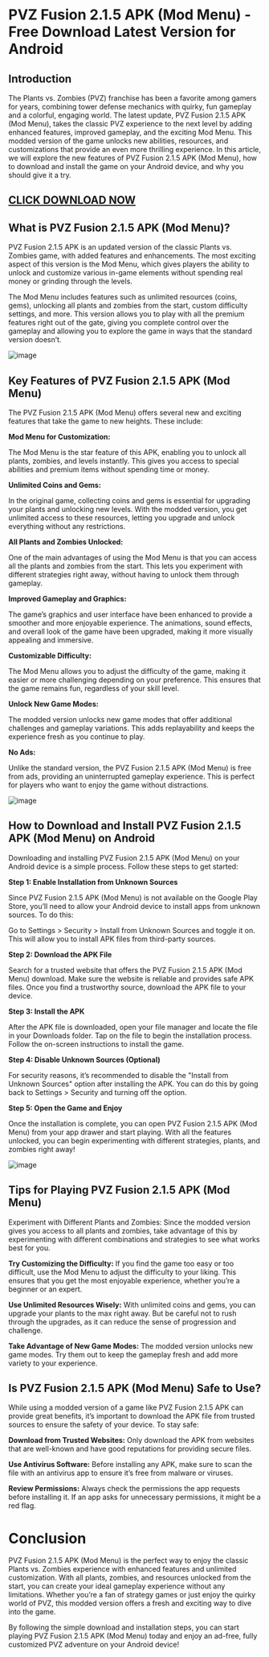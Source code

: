 # PVZ Fusion 2.1.5 APK (Mod Menu) - Free Download Latest Version for Android

## Introduction

The Plants vs. Zombies (PVZ) franchise has been a favorite among gamers for years, combining tower defense mechanics with quirky, fun gameplay and a colorful, engaging world. The latest update, PVZ Fusion 2.1.5 APK (Mod Menu), takes the classic PVZ experience to the next level by adding enhanced features, improved gameplay, and the exciting Mod Menu. This modded version of the game unlocks new abilities, resources, and customizations that provide an even more thrilling experience. In this article, we will explore the new features of PVZ Fusion 2.1.5 APK (Mod Menu), how to download and install the game on your Android device, and why you should give it a try.

## [CLICK DOWNLOAD NOW](https://modfyp.io/pvz-fusion-215/)

## What is PVZ Fusion 2.1.5 APK (Mod Menu)?

PVZ Fusion 2.1.5 APK is an updated version of the classic Plants vs. Zombies game, with added features and enhancements. The most exciting aspect of this version is the Mod Menu, which gives players the ability to unlock and customize various in-game elements without spending real money or grinding through the levels.

The Mod Menu includes features such as unlimited resources (coins, gems), unlocking all plants and zombies from the start, custom difficulty settings, and more. This version allows you to play with all the premium features right out of the gate, giving you complete control over the gameplay and allowing you to explore the game in ways that the standard version doesn’t.

![image](https://github.com/user-attachments/assets/aa6b9e01-64d5-4cb2-930f-84af50d2c048)


## Key Features of PVZ Fusion 2.1.5 APK (Mod Menu)

The PVZ Fusion 2.1.5 APK (Mod Menu) offers several new and exciting features that take the game to new heights. These include:

**Mod Menu for Customization:**

The Mod Menu is the star feature of this APK, enabling you to unlock all plants, zombies, and levels instantly. This gives you access to special abilities and premium items without spending time or money.

**Unlimited Coins and Gems:**

In the original game, collecting coins and gems is essential for upgrading your plants and unlocking new levels. With the modded version, you get unlimited access to these resources, letting you upgrade and unlock everything without any restrictions.

**All Plants and Zombies Unlocked:**

One of the main advantages of using the Mod Menu is that you can access all the plants and zombies from the start. This lets you experiment with different strategies right away, without having to unlock them through gameplay.

**Improved Gameplay and Graphics:**

The game’s graphics and user interface have been enhanced to provide a smoother and more enjoyable experience. The animations, sound effects, and overall look of the game have been upgraded, making it more visually appealing and immersive.

**Customizable Difficulty:**

The Mod Menu allows you to adjust the difficulty of the game, making it easier or more challenging depending on your preference. This ensures that the game remains fun, regardless of your skill level.

**Unlock New Game Modes:**

The modded version unlocks new game modes that offer additional challenges and gameplay variations. This adds replayability and keeps the experience fresh as you continue to play.

**No Ads:**

Unlike the standard version, the PVZ Fusion 2.1.5 APK (Mod Menu) is free from ads, providing an uninterrupted gameplay experience. This is perfect for players who want to enjoy the game without distractions.

![image](https://github.com/user-attachments/assets/4e175794-8c74-4e24-aba7-24f9f6f47557)


## How to Download and Install PVZ Fusion 2.1.5 APK (Mod Menu) on Android

Downloading and installing PVZ Fusion 2.1.5 APK (Mod Menu) on your Android device is a simple process. Follow these steps to get started:

**Step 1: Enable Installation from Unknown Sources**

Since PVZ Fusion 2.1.5 APK (Mod Menu) is not available on the Google Play Store, you’ll need to allow your Android device to install apps from unknown sources. To do this:

Go to Settings > Security > Install from Unknown Sources and toggle it on. This will allow you to install APK files from third-party sources.

**Step 2: Download the APK File**

Search for a trusted website that offers the PVZ Fusion 2.1.5 APK (Mod Menu) download. Make sure the website is reliable and provides safe APK files. Once you find a trustworthy source, download the APK file to your device.

**Step 3: Install the APK**

After the APK file is downloaded, open your file manager and locate the file in your Downloads folder. Tap on the file to begin the installation process. Follow the on-screen instructions to install the game.

**Step 4: Disable Unknown Sources (Optional)**

For security reasons, it’s recommended to disable the "Install from Unknown Sources" option after installing the APK. You can do this by going back to Settings > Security and turning off the option.

**Step 5: Open the Game and Enjoy**

Once the installation is complete, you can open PVZ Fusion 2.1.5 APK (Mod Menu) from your app drawer and start playing. With all the features unlocked, you can begin experimenting with different strategies, plants, and zombies right away!

![image](https://github.com/user-attachments/assets/0f05532b-4039-488a-9daa-46249056a5a2)


## Tips for Playing PVZ Fusion 2.1.5 APK (Mod Menu)

Experiment with Different Plants and Zombies: Since the modded version gives you access to all plants and zombies, take advantage of this by experimenting with different combinations and strategies to see what works best for you.

**Try Customizing the Difficulty:** If you find the game too easy or too difficult, use the Mod Menu to adjust the difficulty to your liking. This ensures that you get the most enjoyable experience, whether you’re a beginner or an expert.

**Use Unlimited Resources Wisely:** With unlimited coins and gems, you can upgrade your plants to the max right away. But be careful not to rush through the upgrades, as it can reduce the sense of progression and challenge.

**Take Advantage of New Game Modes:** The modded version unlocks new game modes. Try them out to keep the gameplay fresh and add more variety to your experience.

## Is PVZ Fusion 2.1.5 APK (Mod Menu) Safe to Use?

While using a modded version of a game like PVZ Fusion 2.1.5 APK can provide great benefits, it’s important to download the APK file from trusted sources to ensure the safety of your device. To stay safe:

**Download from Trusted Websites:** Only download the APK from websites that are well-known and have good reputations for providing secure files.

**Use Antivirus Software:** Before installing any APK, make sure to scan the file with an antivirus app to ensure it’s free from malware or viruses.

**Review Permissions:** Always check the permissions the app requests before installing it. If an app asks for unnecessary permissions, it might be a red flag.

# Conclusion

PVZ Fusion 2.1.5 APK (Mod Menu) is the perfect way to enjoy the classic Plants vs. Zombies experience with enhanced features and unlimited customization. With all plants, zombies, and resources unlocked from the start, you can create your ideal gameplay experience without any limitations. Whether you’re a fan of strategy games or just enjoy the quirky world of PVZ, this modded version offers a fresh and exciting way to dive into the game.

By following the simple download and installation steps, you can start playing PVZ Fusion 2.1.5 APK (Mod Menu) today and enjoy an ad-free, fully customized PVZ adventure on your Android device!
